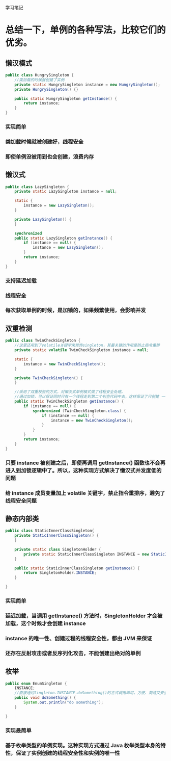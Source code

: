 学习笔记
# 总结一下，单例的各种写法，比较它们的优劣。

## 懒汉模式
```java
public class HungrySingleton {
    //类加载的时候就创建了实例
    private static HungrySingleton instance = new HungrySingleton();
    private HungrySingleton() {}

    public static HungrySingleton getInstance() {
        return instance;
    }
}
```
### 实现简单

### 类加载时候就被创建好，线程安全

### 即使单例没被用到也会创建，浪费内存

## 懒汉式
```java
public class LazySingleton {
    private static LazySingleton instance = null;

    static {
        instance = new LazySingleton();
    }

    private LazySingleton() {
    }

    synchronized
    public static LazySingleton getInstance() {
        if (instance == null) {
            instance = new LazySingleton();
        }
        return instance;
    }
}
```
### 支持延迟加载

### 线程安全

### 每次获取单例的时候，是加锁的，如果频繁使用，会影响并发

## 双重检测
```java
public class TwinCheckSingleton {
    //这里还用到了volatile关键字来修饰singleton，其最关键的作用是防止指令重排
    private static volatile TwinCheckSingleton instance = null;

    static {
        instance = new TwinCheckSingleton();
    }

    private TwinCheckSingleton() {
    }

    //采用了双重校验的方式，对懒汉式单例模式做了线程安全处理。
    //通过加锁，可以保证同时只有一个线程走到第二个判空代码中去，这样保证了只创建 一个实例。
    public static TwinCheckSingleton getInstance() {
        if (instance == null) {
            synchronized (TwinCheckSingleton.class) {
                if (instance == null) {
                    instance = new TwinCheckSingleton();
                }
            }
        }
        return instance;
    }
}
```
### 只要 instance 被创建之后，即便再调用 getInstance() 函数也不会再进入到加锁逻辑中了。所以，这种实现方式解决了懒汉式并发度低的问题

### 给 instance 成员变量加上 volatile 关键字，禁止指令重排序，避免了线程安全问题

## 静态内部类
```java
public class StaticInnerClassSingleton{
    private StaticInnerClassSingleton() {
    }

    private static class SingletonHolder {
        private static StaticInnerClassSingleton INSTANCE = new StaticInnerClassSingleton();
    }

    public static StaticInnerClassSingleton getInstance() {
        return SingletonHolder.INSTANCE;
    }

}
```
### 实现简单

### 延迟加载，当调用 getInstance() 方法时，SingletonHolder 才会被加载，这个时候才会创建 instance

### instance 的唯一性、创建过程的线程安全性，都由 JVM 来保证

### 还存在反射攻击或者反序列化攻击，不能创建出绝对的单例

## 枚举
```java
public enum EnumSingleton {
    INSTANCE;
    //直接通过Singleton.INSTANCE.doSomething()的方式调用即可。方便、简洁又安全。
    public void doSomething() {
        System.out.println("do something");
    }

}
```
### 实现最简单

### 基于枚举类型的单例实现。这种实现方式通过 Java 枚举类型本身的特性，保证了实例创建的线程安全性和实例的唯一性


